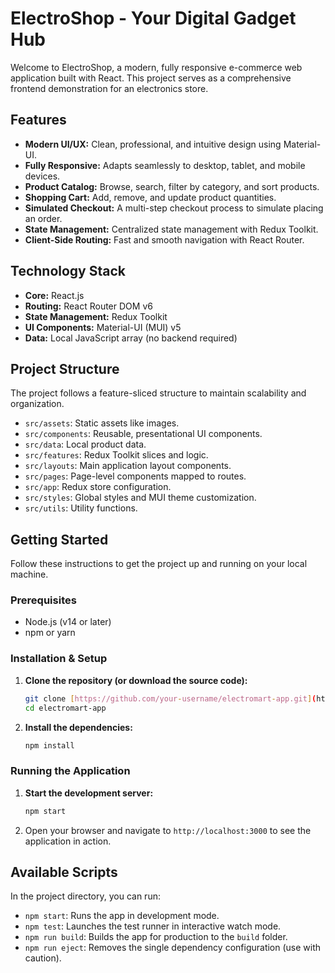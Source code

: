 # ElectroShop - Your Digital Gadget Hub

Welcome to ElectroShop, a modern, fully responsive e-commerce web application built with React. This project serves as a comprehensive frontend demonstration for an electronics store.

## Features

- **Modern UI/UX:** Clean, professional, and intuitive design using Material-UI.
- **Fully Responsive:** Adapts seamlessly to desktop, tablet, and mobile devices.
- **Product Catalog:** Browse, search, filter by category, and sort products.
- **Shopping Cart:** Add, remove, and update product quantities.
- **Simulated Checkout:** A multi-step checkout process to simulate placing an order.
- **State Management:** Centralized state management with Redux Toolkit.
- **Client-Side Routing:** Fast and smooth navigation with React Router.

## Technology Stack

- **Core:** React.js
- **Routing:** React Router DOM v6
- **State Management:** Redux Toolkit
- **UI Components:** Material-UI (MUI) v5
- **Data:** Local JavaScript array (no backend required)

## Project Structure

The project follows a feature-sliced structure to maintain scalability and organization.

- `src/assets`: Static assets like images.
- `src/components`: Reusable, presentational UI components.
- `src/data`: Local product data.
- `src/features`: Redux Toolkit slices and logic.
- `src/layouts`: Main application layout components.
- `src/pages`: Page-level components mapped to routes.
- `src/app`: Redux store configuration.
- `src/styles`: Global styles and MUI theme customization.
- `src/utils`: Utility functions.

## Getting Started

Follow these instructions to get the project up and running on your local machine.

### Prerequisites

- Node.js (v14 or later)
- npm or yarn

### Installation & Setup

1.  **Clone the repository (or download the source code):**
    ```sh
    git clone [https://github.com/your-username/electromart-app.git](https://github.com/your-username/electromart-app.git)
    cd electromart-app
    ```

2.  **Install the dependencies:**
    ```sh
    npm install
    ```

### Running the Application

1.  **Start the development server:**
    ```sh
    npm start
    ```

2.  Open your browser and navigate to `http://localhost:3000` to see the application in action.

## Available Scripts

In the project directory, you can run:

- `npm start`: Runs the app in development mode.
- `npm test`: Launches the test runner in interactive watch mode.
- `npm run build`: Builds the app for production to the `build` folder.
- `npm run eject`: Removes the single dependency configuration (use with caution).